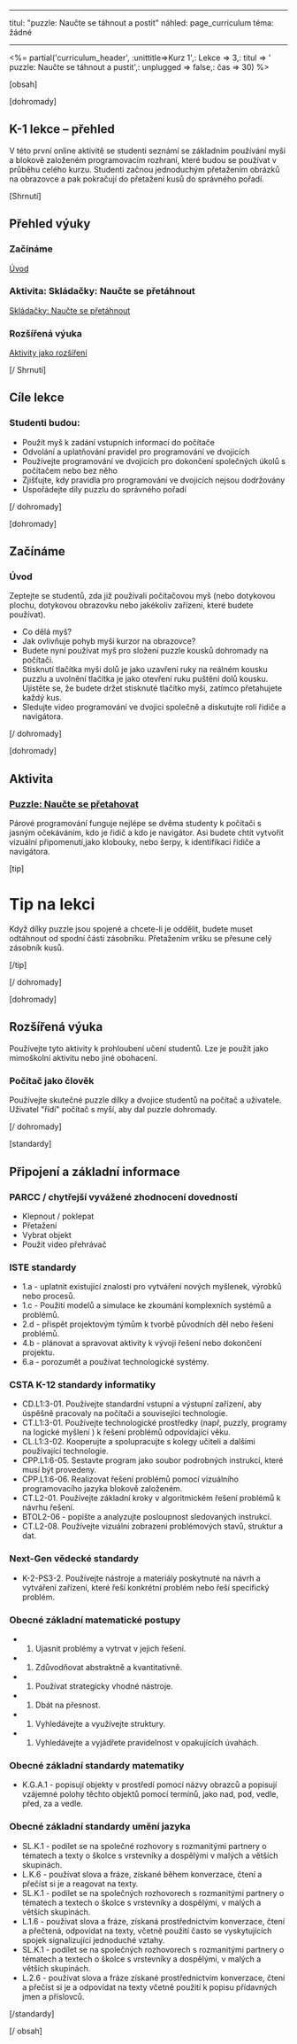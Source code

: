 * * *

titul: "puzzle: Naučte se táhnout a postit" náhled: page_curriculum téma: žádné

* * *

<%= partial('curriculum_header', :unittitle=>Kurz 1',: Lekce => 3,: titul => ' puzzle: Naučte se táhnout a pustit',: unplugged => false,: čas => 30) %>

[obsah]

[dohromady]

## K-1 lekce – přehled

V této první online aktivitě se studenti seznámí se základním používání myši a blokově založeném programovacím rozhraní, které budou se používat v průběhu celého kurzu. Studenti začnou jednoduchým přetažením obrázků na obrazovce a pak pokračují do přetažení kusů do správného pořadí.

[Shrnutí]

## Přehled výuky

### **Začínáme**

[Úvod](#GetStarted)   


### **Aktivita: Skládačky: Naučte se přetáhnout**

[Skládačky: Naučte se přetáhnout](#Activity)

### **Rozšířená výuka**

[Aktivity jako rozšíření](#Extended)

[/ Shrnutí]

## Cíle lekce

### Studenti budou:

  * Použít myš k zadání vstupních informací do počítače
  * Odvolání a uplatňování pravidel pro programování ve dvojicích
  * Používejte programování ve dvojicích pro dokončení společných úkolů s počítačem nebo bez něho
  * Zjišťujte, kdy pravidla pro programování ve dvojicích nejsou dodržovány
  * Uspořádejte díly puzzlu do správného pořadí

[/ dohromady]

[dohromady]

## Začínáme

### <a name="GetStarted"></a>Úvod

Zeptejte se studentů, zda již používali počítačovou myš (nebo dotykovou plochu, dotykovou obrazovku nebo jakékoliv zařízení, které budete používat).

  * Co dělá myš?
  * Jak ovlivňuje pohyb myši kurzor na obrazovce?
  * Budete nyní používat myš pro složení puzzle kousků dohromady na počítači.
  * Stisknutí tlačítka myši dolů je jako uzavření ruky na reálném kousku puzzlu a uvolnění tlačítka je jako otevření ruku puštění dolů kousku. Ujistěte se, že budete držet stisknuté tlačítko myši, zatímco přetahujete každý kus.
  * Sledujte video programování ve dvojici společně a diskutujte roli řidiče a navigátora.

[/ dohromady]

[dohromady]

## Aktivita

### <a name="Activity"></a>[Puzzle: Naučte se přetahovat](http://learn.code.org/s/course1/lesson/3/puzzle/1)

Párové programování funguje nejlépe se dvěma studenty k počítači s jasným očekáváním, kdo je řidič a kdo je navigátor. Asi budete chtít vytvořit vizuální připomenutí,jako klobouky, nebo šerpy, k identifikaci řidiče a navigátora.

[tip]

# Tip na lekci

Když dílky puzzle jsou spojené a chcete-li je oddělit, budete muset odtáhnout od spodní části zásobníku. Přetažením vršku se přesune celý zásobník kusů.

[/tip]

[/ dohromady]

<!--(this is left in here as an example of how to include an image in Markdown)
![](binaryphoto.png) -->

[dohromady]

## Rozšířená výuka

<a name="Extended"></a>Používejte tyto aktivity k prohloubení učení studentů. Lze je použít jako mimoškolní aktivitu nebo jiné obohacení.

### Počítač jako člověk

Používejte skutečné puzzle dílky a dvojice studentů na počítač a uživatele. Uživatel "řídí" počítač s myší, aby dal puzzle dohromady.

[/ dohromady]

[standardy]

## Připojení a základní informace

### PARCC / chytřejší vyvážené zhodnocení dovedností

  * Klepnout / poklepat
  * Přetažení
  * Vybrat objekt
  * Použít video přehrávač

### ISTE standardy

  * 1.a - uplatnit existující znalosti pro vytváření nových myšlenek, výrobků nebo procesů.
  * 1.c - Použití modelů a simulace ke zkoumání komplexních systémů a problémů.
  * 2.d - přispět projektovým týmům k tvorbě původních děl nebo řešení problémů.
  * 4.b - plánovat a spravovat aktivity k vývoji řešení nebo dokončení projektu.
  * 6.a - porozumět a používat technologické systémy.

### CSTA K-12 standardy informatiky

  * CD.L1:3-01. Používejte standardní vstupní a výstupní zařízení, aby úspěšně pracovaly na počítači a související technologie.
  * CT.L1:3-01. Používejte technologické prostředky (např, puzzly, programy na logické myšlení ) k řešení problémů odpovídající věku.
  * CL.L1:3-02. Kooperujte a spolupracujte s kolegy učiteli a dalšími používající technologie.
  * CPP.L1:6-05. Sestavte program jako soubor podrobných instrukcí, které musí být provedeny.
  * CPP.L1:6-06. Realizovat řešení problémů pomocí vizuálního programovacího jazyka blokově založeném.
  * CT.L2-01. Používejte základní kroky v algoritmickém řešení problémů k návrhu řešení.
  * BTOL2-06 - popište a analyzujte posloupnost sledovaných instrukcí.
  * CT.L2-08. Používejte vizuální zobrazení problémových stavů, struktur a dat.

### Next-Gen vědecké standardy

  * K-2-PS3-2. Používejte nástroje a materiály poskytnuté na návrh a vytváření zařízení, které řeší konkrétní problém nebo řeší specifický problém. 

### Obecné základní matematické postupy

  *   1. Ujasnit problémy a vytrvat v jejich řešení.
  *   1. Zdůvodňovat abstraktně a kvantitativně.
  *   1. Používat strategicky vhodné nástroje.
  *   1. Dbát na přesnost.
  *   1. Vyhledávejte a využívejte struktury.
  *   1. Vyhledávejte a vyjádřete pravidelnost v opakujících úvahách.

### Obecné základní standardy matematiky

  * K.G.A.1 - popisují objekty v prostředí pomocí názvy obrazců a popisují vzájemné polohy těchto objektů pomocí termínů, jako nad, pod, vedle, před, za a vedle.

### Obecné základní standardy umění jazyka

  * SL.K.1 - podílet se na společné rozhovory s rozmanitými partnery o tématech a texty o školce s vrstevníky a dospělými v malých a větších skupinách.
  * L.K.6 - používat slova a fráze, získané během konverzace, čtení a přečíst si je a reagovat na texty.
  * SL.K.1 - podílet se na společných rozhovorech s rozmanitými partnery o tématech a textech o školce s vrstevníky a dospělými, v malých a větších skupinách.
  * L.1.6 - používat slova a fráze, získaná prostřednictvím konverzace, čtení a přečtená, odpovídat na texty, včetně použití často se vyskytujících spojek signalizující jednoduché vztahy.
  * SL.K.1 - podílet se na společných rozhovorech s rozmanitými partnery o tématech a textech o školce s vrstevníky a dospělými, v malých a větších skupinách.
  * L.2.6 - používat slova a fráze získané prostřednictvím konverzace, čtení a přečíst si je a odpovídat na texty včetně použití k popisu přídavných jmen a příslovců.

[/standardy]

[/ obsah]

<link rel="stylesheet" type="text/css" href="../docs/morestyle.css" />